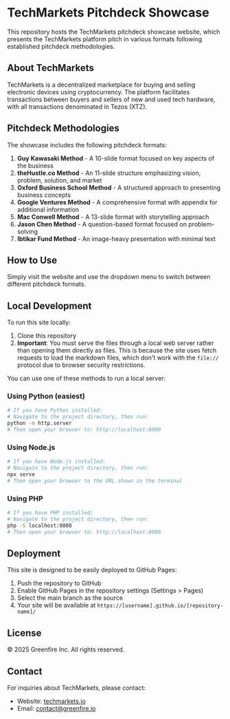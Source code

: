 # TechMarkets Pitchdeck Showcase

This repository hosts the TechMarkets pitchdeck showcase website, which presents the TechMarkets platform pitch in various formats following established pitchdeck methodologies.

## About TechMarkets

TechMarkets is a decentralized marketplace for buying and selling electronic devices using cryptocurrency. The platform facilitates transactions between buyers and sellers of new and used tech hardware, with all transactions denominated in Tezos (XTZ).

## Pitchdeck Methodologies

The showcase includes the following pitchdeck formats:

1. **Guy Kawasaki Method** - A 10-slide format focused on key aspects of the business
2. **theHustle.co Method** - An 11-slide structure emphasizing vision, problem, solution, and market
3. **Oxford Business School Method** - A structured approach to presenting business concepts
4. **Google Ventures Method** - A comprehensive format with appendix for additional information
5. **Mac Conwell Method** - A 13-slide format with storytelling approach
6. **Jason Chen Method** - A question-based format focused on problem-solving
7. **Ibtikar Fund Method** - An image-heavy presentation with minimal text

## How to Use

Simply visit the website and use the dropdown menu to switch between different pitchdeck formats.

## Local Development

To run this site locally:

1. Clone this repository
2. **Important**: You must serve the files through a local web server rather than opening them directly as files. This is because the site uses fetch requests to load the markdown files, which don't work with the `file://` protocol due to browser security restrictions.

You can use one of these methods to run a local server:

### Using Python (easiest)
```bash
# If you have Python installed:
# Navigate to the project directory, then run:
python -m http.server
# Then open your browser to: http://localhost:8000
```

### Using Node.js
```bash
# If you have Node.js installed:
# Navigate to the project directory, then run:
npx serve
# Then open your browser to the URL shown in the terminal
```

### Using PHP
```bash
# If you have PHP installed:
# Navigate to the project directory, then run:
php -S localhost:8000
# Then open your browser to: http://localhost:8000
```

## Deployment

This site is designed to be easily deployed to GitHub Pages:

1. Push the repository to GitHub
2. Enable GitHub Pages in the repository settings (Settings > Pages)
3. Select the main branch as the source
4. Your site will be available at `https://[username].github.io/[repository-name]/`

## License

© 2025 Greenfire Inc. All rights reserved.

## Contact

For inquiries about TechMarkets, please contact:
- Website: [techmarkets.io](https://techmarkets.io)
- Email: [contact@greenfire.io](mailto:contact@greenfire.io) 